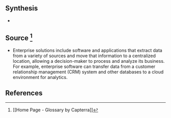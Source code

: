 ## Synthesis
- 
## Source [^1]
- Enterprise solutions include software and applications that extract data from a variety of sources and move that information to a centralized location, allowing a decision-maker to process and analyze its business. For example, enterprise software can transfer data from a customer relationship management (CRM) system and other databases to a cloud environment for analytics.
## References

[^1]: [[Home Page - Glossary by Capterra]]